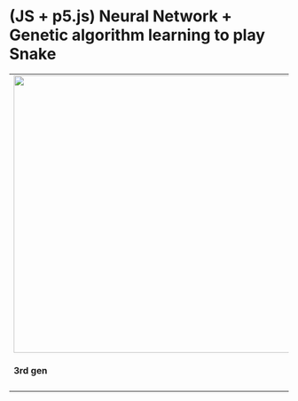 # (JS + p5.js) Neural Network + Genetic algorithm learning to play Snake
<table>
  <tr>
    <td>
      <img src="/readmeFiles/01.gif" width="500" /><br/>
      <h4>3rd gen<h4>
    </td>
    <td>
      <img src="/readmeFiles/02.gif" width="500" /><br/>
      <h4>110th gen<h4>
    </td>
  </tr>
</table>
